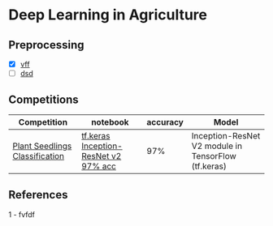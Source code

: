 # Deep Learning in Agriculture

## Preprocessing 
- [x] [vff](dfdf)
- [ ] [dsd](dedede)

## Competitions

  Competition |notebook  | accuracy | Model 
--- | --- | --- | ---
[Plant Seedlings Classification](https://www.kaggle.com/c/plant-seedlings-classification)  | [tf.keras Inception-ResNet v2 97% acc](https://www.kaggle.com/aithammadiabdellatif/tf-keras-inception-resnet-v2-97-acc/edit) | 97% | Inception-ResNet V2 module in TensorFlow (tf.keras)

## References

1 - fvfdf
